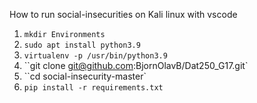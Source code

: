 How to run social-insecurities on Kali linux with vscode

1. ``mkdir Environments``
2. ``sudo apt install python3.9``
3. ``virtualenv -p /usr/bin/python3.9``
4. ``git clone git@github.com:BjornOlavB/Dat250_G17.git`
5. ``cd social-insecurity-master`
6. ``pip install -r requirements.txt``

